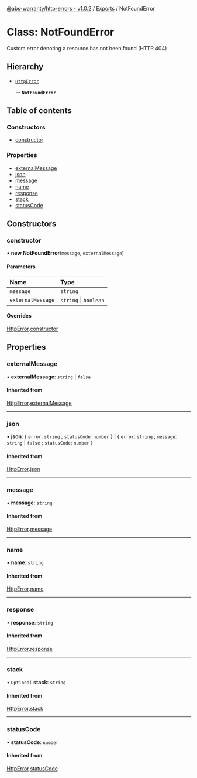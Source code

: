 [@abs-warranty/http-errors - v1.0.2](../README.md) / [Exports](../modules.md) / NotFoundError

# Class: NotFoundError

Custom error denoting a resource has not been found (HTTP 404)

## Hierarchy

- [`HttpError`](HttpError.md)

  ↳ **`NotFoundError`**

## Table of contents

### Constructors

- [constructor](NotFoundError.md#constructor)

### Properties

- [externalMessage](NotFoundError.md#externalmessage)
- [json](NotFoundError.md#json)
- [message](NotFoundError.md#message)
- [name](NotFoundError.md#name)
- [response](NotFoundError.md#response)
- [stack](NotFoundError.md#stack)
- [statusCode](NotFoundError.md#statuscode)

## Constructors

### constructor

• **new NotFoundError**(`message`, `externalMessage`)

#### Parameters

| Name | Type |
| :------ | :------ |
| `message` | `string` |
| `externalMessage` | `string` \| `boolean` |

#### Overrides

[HttpError](HttpError.md).[constructor](HttpError.md#constructor)

## Properties

### externalMessage

• **externalMessage**: `string` \| ``false``

#### Inherited from

[HttpError](HttpError.md).[externalMessage](HttpError.md#externalmessage)

___

### json

• **json**: { `error`: `string` ; `statusCode`: `number`  } \| { `error`: `string` ; `message`: `string` \| ``false`` ; `statusCode`: `number`  }

#### Inherited from

[HttpError](HttpError.md).[json](HttpError.md#json)

___

### message

• **message**: `string`

#### Inherited from

[HttpError](HttpError.md).[message](HttpError.md#message)

___

### name

• **name**: `string`

#### Inherited from

[HttpError](HttpError.md).[name](HttpError.md#name)

___

### response

• **response**: `string`

#### Inherited from

[HttpError](HttpError.md).[response](HttpError.md#response)

___

### stack

• `Optional` **stack**: `string`

#### Inherited from

[HttpError](HttpError.md).[stack](HttpError.md#stack)

___

### statusCode

• **statusCode**: `number`

#### Inherited from

[HttpError](HttpError.md).[statusCode](HttpError.md#statuscode)
